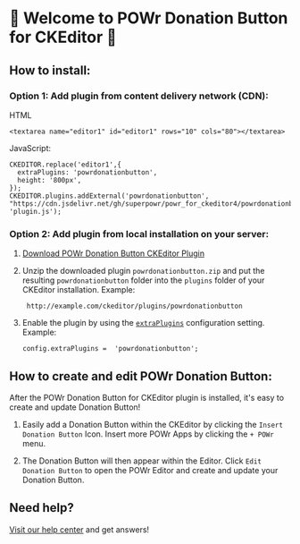 # 🎉 Welcome to POWr Donation Button for CKEditor 🎉

## How to install:

### Option 1: Add plugin from content delivery network (CDN):
HTML

    <textarea name="editor1" id="editor1" rows="10" cols="80"></textarea>

JavaScript:

    CKEDITOR.replace('editor1',{
      extraPlugins: 'powrdonationbutton',
      height: '800px',
    });
    CKEDITOR.plugins.addExternal('powrdonationbutton', "https://cdn.jsdelivr.net/gh/superpowr/powr_for_ckeditor4/powrdonationbutton/", 'plugin.js');

### Option 2: Add plugin from local installation on your server:
1.  [Download POWr Donation Button CKEditor Plugin](https://cdn.jsdelivr.net/gh/superpowr/powr_for_ckeditor4/powrdonationbutton/powrdonationbutton.zip)
2. Unzip the downloaded plugin  `powrdonationbutton.zip`  and put the resulting `powrdonationbutton` folder into the  `plugins`  folder of your CKEditor installation. Example:

	    http://example.com/ckeditor/plugins/powrdonationbutton

3.  Enable the plugin by using the  [`extraPlugins`](https://ckeditor.com/docs/ckeditor4/latest/api/CKEDITOR_config.html#cfg-extraPlugins)  configuration setting. Example:

	    config.extraPlugins =  'powrdonationbutton';



## How to create and edit POWr Donation Button:

After the POWr Donation Button for CKEditor plugin is installed, it's easy to create and update Donation Button!

1. Easily add a Donation Button within the CKEditor by clicking the `Insert Donation Button` Icon. Insert more POWr Apps by clicking the `+ POWr` menu.

2. The Donation Button will then appear within the Editor. Click `Edit Donation Button` to open the POWr Editor and create and update your Donation Button.

## Need help?
[Visit our help center](https://www.powr.io/knowledge-base) and get answers!
